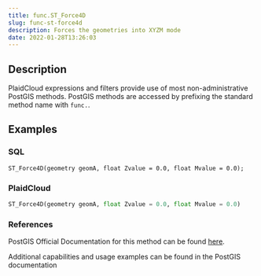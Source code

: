 ```yaml
---
title: func.ST_Force4D
slug: func-st-force4d
description: Forces the geometries into XYZM mode
date: 2022-01-28T13:26:03
---
```



## Description


PlaidCloud expressions and filters provide use of most non-administrative PostGIS methods. PostGIS methods are accessed by prefixing the standard method name with `func.`.



## Examples


### SQL



```
ST_Force4D(geometry geomA, float Zvalue = 0.0, float Mvalue = 0.0);
```


### PlaidCloud



```python
ST_Force4D(geometry geomA, float Zvalue = 0.0, float Mvalue = 0.0)
```


### References


PostGIS Official Documentation for this method can be found [here](https://postgis.net/docs/manual-3.1/ST_Force_4D.html).



Additional capabilities and usage examples can be found in the PostGIS documentation

